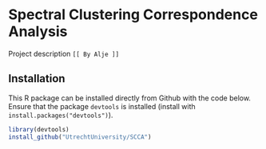 # Spectral Clustering Correspondence Analysis

Project description `[[ By Alje ]]`

## Installation

This R package can be installed directly from Github with the code below. Ensure that the package `devtools` is installed (install with `install.packages("devtools")`).


``` R 
library(devtools)
install_github("UtrechtUniversity/SCCA")
```


